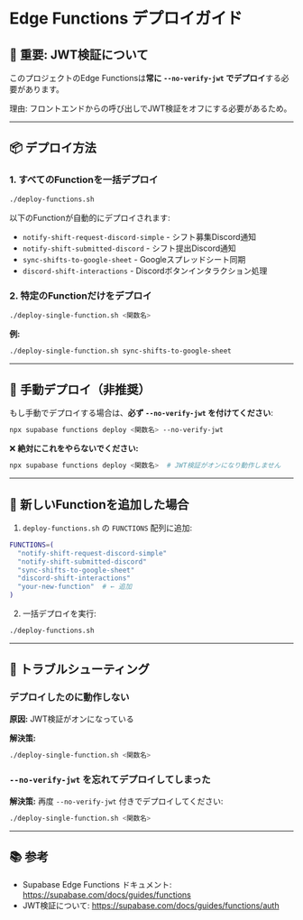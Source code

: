 # Edge Functions デプロイガイド

## 🚨 重要: JWT検証について

このプロジェクトのEdge Functionsは**常に `--no-verify-jwt` でデプロイ**する必要があります。

理由: フロントエンドからの呼び出しでJWT検証をオフにする必要があるため。

---

## 📦 デプロイ方法

### 1. すべてのFunctionを一括デプロイ

```bash
./deploy-functions.sh
```

以下のFunctionが自動的にデプロイされます:
- `notify-shift-request-discord-simple` - シフト募集Discord通知
- `notify-shift-submitted-discord` - シフト提出Discord通知
- `sync-shifts-to-google-sheet` - Googleスプレッドシート同期
- `discord-shift-interactions` - Discordボタンインタラクション処理

### 2. 特定のFunctionだけをデプロイ

```bash
./deploy-single-function.sh <関数名>
```

**例:**
```bash
./deploy-single-function.sh sync-shifts-to-google-sheet
```

---

## 🔧 手動デプロイ（非推奨）

もし手動でデプロイする場合は、**必ず `--no-verify-jwt` を付けてください**:

```bash
npx supabase functions deploy <関数名> --no-verify-jwt
```

❌ **絶対にこれをやらないでください:**
```bash
npx supabase functions deploy <関数名>  # JWT検証がオンになり動作しません
```

---

## 📝 新しいFunctionを追加した場合

1. `deploy-functions.sh` の `FUNCTIONS` 配列に追加:

```bash
FUNCTIONS=(
  "notify-shift-request-discord-simple"
  "notify-shift-submitted-discord"
  "sync-shifts-to-google-sheet"
  "discord-shift-interactions"
  "your-new-function"  # ← 追加
)
```

2. 一括デプロイを実行:

```bash
./deploy-functions.sh
```

---

## 🐛 トラブルシューティング

### デプロイしたのに動作しない

**原因:** JWT検証がオンになっている

**解決策:**
```bash
./deploy-single-function.sh <関数名>
```

### `--no-verify-jwt` を忘れてデプロイしてしまった

**解決策:** 再度 `--no-verify-jwt` 付きでデプロイしてください:
```bash
./deploy-single-function.sh <関数名>
```

---

## 📚 参考

- Supabase Edge Functions ドキュメント: https://supabase.com/docs/guides/functions
- JWT検証について: https://supabase.com/docs/guides/functions/auth


